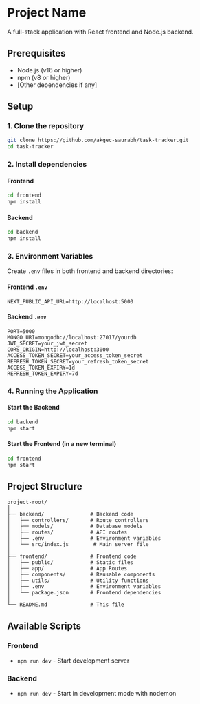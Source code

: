 # Project Name

A full-stack application with React frontend and Node.js backend.

## Prerequisites

- Node.js (v16 or higher)
- npm (v8 or higher)
- [Other dependencies if any]

## Setup

### 1. Clone the repository

```bash
git clone https://github.com/akgec-saurabh/task-tracker.git
cd task-tracker
```

### 2. Install dependencies

#### Frontend

```bash
cd frontend
npm install
```

#### Backend

```bash
cd backend
npm install
```

### 3. Environment Variables

Create `.env` files in both frontend and backend directories:

#### Frontend `.env`

```env
NEXT_PUBLIC_API_URL=http://localhost:5000
```

#### Backend `.env`

```env
PORT=5000
MONGO_URI=mongodb://localhost:27017/yourdb
JWT_SECRET=your_jwt_secret
CORS_ORIGIN=http://localhost:3000
ACCESS_TOKEN_SECRET=your_access_token_secret
REFRESH_TOKEN_SECRET=your_refresh_token_secret
ACCESS_TOKEN_EXPIRY=1d
REFRESH_TOKEN_EXPIRY=7d
```

### 4. Running the Application

#### Start the Backend

```bash
cd backend
npm start
```

#### Start the Frontend (in a new terminal)

```bash
cd frontend
npm start
```

## Project Structure

```
project-root/
│
├── backend/               # Backend code
│   ├── controllers/       # Route controllers
│   ├── models/            # Database models
│   ├── routes/            # API routes
│   ├── .env               # Environment variables
│   └── src/index.js        # Main server file
│
├── frontend/              # Frontend code
│   ├── public/            # Static files
│   ├── app/               # App Routes
│   ├── components/        # Reusable components
│   ├── utils/             # Utility functions
│   ├── .env               # Environment variables
│   └── package.json       # Frontend dependencies
│
└── README.md              # This file
```

## Available Scripts

### Frontend

- `npm run dev` - Start development server

### Backend

- `npm run dev` - Start in development mode with nodemon
